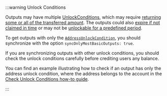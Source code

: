 :::warning Unlock Conditions

Outputs may have multiple [UnlockConditions](https://wiki.iota.org/shimmer/tips/tips/TIP-0018/#unlock-conditions), which may require [returning some or all of the transferred amount](https://wiki.iota.org/shimmer/tips/tips/TIP-0018/#storage-deposit-return-unlock-condition). The outputs could also [expire if not claimed in time](https://wiki.iota.org/shimmer/tips/tips/TIP-0018/#expiration-unlock-condition) or may not be [unlockable for a predefined period](https://wiki.iota.org/shimmer/tips/tips/TIP-0018/#timelock-unlock-condition).

To get outputs with only the [`AddressUnlockCondition`](https://wiki.iota.org/shimmer/tips/tips/TIP-0018/#address-unlock-condition), you should synchronize with the option `syncOnlyMostBasicOutputs: true`.

If you are synchronizing outputs with other unlock conditions, you should check the unlock conditions carefully before crediting users any balance.

You can find an example illustrating how to check if an output has only the address unlock condition, where the address belongs to the account in the [Check Unlock Conditions how-to guide](https://github.com/iotaledger/iota-sdk/blob/develop/bindings/nodejs/examples/wallet/17-check-unlock-conditions.ts).

:::
